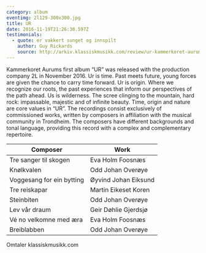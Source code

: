 ```yaml
---
category: album
eventimg: 2l129-300x300.jpg
title: UR
date: 2016-11-19T21:26:30.597Z
testimonials:
  - quote: er vakkert sunget og innspilt
    author: Guy Rickards
    source: http://arkiv.klassiskmusikk.com/review/ur-kammerkoret-aurum/
---
```



Kammerkoret Aurums first album “UR” was released with the production company 2L in November 2016. Ur is time. Past meets future, young forces are given the chance to carry time forward. Ur is origin. Where we recognize our roots, the past experiences that inform our perspectives of the path ahead. Us is wilderness. The scree clinging to the mountain, hard rock: impassable, majestic and of infinite beauty. Time, origin and nature are core values in “UR”. The recordings consist exclusively of commissioned works, written by composers in affiliation with the musical community in Trondheim. The composers have different backgrounds and tonal language, providing this record with a complex and complementary repertoire.


|Composer|Work|
|-|-|
|Tre sanger til skogen|Eva Holm Foosnæs|
|Knølkvalen|Odd Johan Overøye|
|Voggesang for ein bytting|Øyvind Johan Eiksund|
|Tre reiskapar|Martin Eikeset Koren|
|Steinbiten|Odd Johan Overøye|
|Lev vår draum|Geir Døhlie Gjerdsjø|
|Vé no velkomne med æra|Eva Holm Foosnæs|
|Breiblabben|Odd Johan Overøye|

O﻿mtaler
k﻿lassiskmusikk.com 
